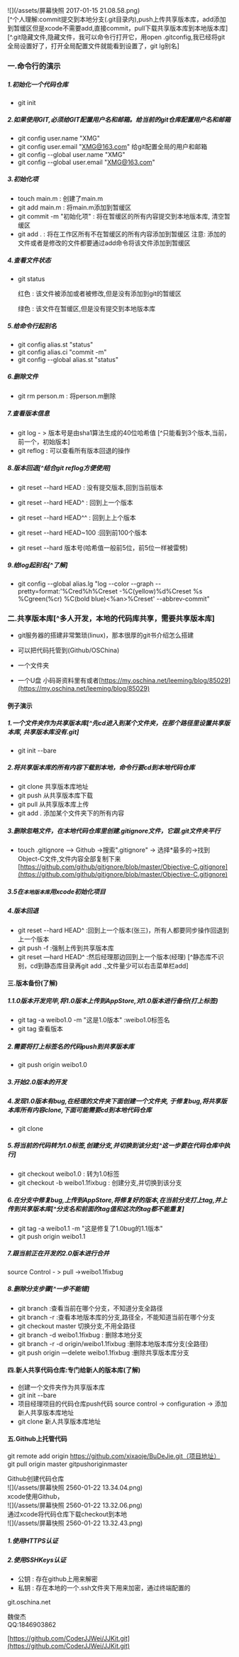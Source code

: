 ![](/assets/屏幕快照 2017-01-15 21.08.58.png)  
[^个人理解:commit提交到本地分支(.git目录内),push上传共享版本库，add添加到暂缓区但是xcode不需要add,直接commit，pull下载共享版本库到本地版本库]  
[^.git隐藏文件,隐藏文件，我可以命令行打开它，用open .gitconfig,我已经将git全局设置好了，打开全局配置文件就能看到设置了，git lg别名]

### 一.命令行的演示

##### 1.初始化一个代码仓库

* git init

##### 2.如果使用GIT,必须给GIT配置用户名和邮箱。给当前的git仓库配置用户名和邮箱

* git config user.name "XMG"
* git config user.email "XMG@163.com"
  给git配置全局的用户和邮箱
* git config --global user.name "XMG"
* git config --global user.email "XMG@163.com"

##### 3.初始化项

* touch main.m : 创建了main.m
* git add main.m : 将main.m添加到暂缓区
* git commit -m "初始化项" : 将在暂缓区的所有内容提交到本地版本库, 清空暂缓区
* git add . : 将在工作区所有不在暂缓区的所有内容添加到暂缓区
  注意: 添加的文件或者是修改的文件都要通过add命令将该文件添加到暂缓区

##### 4.查看文件状态

* git status

  红色 : 该文件被添加或者被修改,但是没有添加到git的暂缓区

  绿色 : 该文件在暂缓区,但是没有提交到本地版本库

##### 5.给命令行起别名

* git config alias.st "status"
* git config alias.ci "commit -m"
* git config --global alias.st "status"

##### 6.删除文件

* git rm person.m : 将person.m删除

##### 7.查看版本信息

* git log - &gt; 版本号是由sha1算法生成的40位哈希值 [^只能看到3个版本,当前，前一个，初始版本]
* git reflog : 可以查看所有版本回退的操作

##### 8.版本回退[^结合git reflog方便使用]

* git reset --hard HEAD : 没有提交版本,回到当前版本
* git reset --hard HEAD^ : 回到上一个版本 
* git reset --hard HEAD^^ : 回到上上个版本

* git reset --hard HEAD~100 :回到前100个版本

* git reset --hard 版本号\(哈希值一般前5位，前5位一样被雷劈\)

##### 9.给log起别名[^了解]

* git config --global alias.lg "log --color --graph --pretty=format:'%Cred%h%Creset -%C\(yellow\)%d%Creset %s %Cgreen\(%cr\) %C\(bold blue\)&lt;%an&gt;%Creset' --abbrev-commit"

### 二.共享版本库[^多人开发，本地的代码库共享，需要共享版本库]

* git服务器的搭建非常繁琐\(linux\)，那本很厚的git书介绍怎么搭建
* 可以把代码托管到\(Github/OSChina\)  
* 一个文件夹

* 一个U盘 小码哥资料里有或者[https://my.oschina.net/leeming/blog/85029](https://my.oschina.net/leeming/blog/85029)

#### 例子演示

##### 1.一个文件夹作为共享版本库[^先cd进入到某个文件夹，在那个路径里设置共享版本库, 共享版本库没有.git]

* git init --bare

##### 2.将共享版本库的所有内容下载到本地，命令行要cd到本地代码仓库

* git clone 共享版本库地址
* git push 从共享版本库下载
* git pull 从共享版本库上传
* git add . 添加某个文件夹下的所有内容

##### 3.删除忽略文件，在本地代码仓库里创建.gitignore文件，它跟.git文件夹平行

* touch .gitignore —&gt; Github -&gt;搜索".gitignore" -&gt; 选择\*最多的-&gt;找到 Object-C文件,文件内容全部复制下来[https://github.com/github/gitignore/blob/master/Objective-C.gitignore](https://github.com/github/gitignore/blob/master/Objective-C.gitignore)

##### 3.5在`本地版本库`用xcode初始化项目

##### 4.版本回退

* git reset --hard HEAD^ :回到上一个版本\(张三\)，所有人都要同步操作回退到上一个版本
* git push -f :强制上传到共享版本库
* git reset —hard HEAD^ :然后经理那边回到上一个版本\(经理\)
  [^静态库不识别，cd到静态库目录再git add .,文件量少可以右击菜单栏add]

#### 三.版本备份\(了解\)

##### 1.1.0版本开发完毕,将1.0版本上传到AppStore,对1.0版本进行备份\(打上标签\)

* git tag -a weibo1.0 -m "这是1.0版本"  :weibo1.0标签名
* git tag 查看版本

##### 2.需要将打上标签名的代码push到共享版本库

* git push origin weibo1.0

##### 3.开始2.0版本的开发

##### 4.发现1.0版本有bug,在经理的文件夹下面创建一个文件夹, 于修复bug,将共享版本库所有内容clone,下面可能需要cd到本地代码仓库

* git clone

##### 5.将当前的代码转为1.0标签,创建分支,并切换到该分支[^这一步要在代码仓库中执行]

* git checkout weibo1.0 : 转为1.0标签
* git checkout -b weibo1.1fixbug : 创建分支,并切换到该分支

##### 6.在分支中修复bug,上传到AppStore,将修复好的版本,在当前分支打上tag,并上传到共享版本库[^分支名和前面的tag值和这次的tag都不能重复]

* git tag -a weibo1.1 -m "这是修复了1.0bug的1.1版本"
* git push origin weibo1.1

##### 7.跟当前正在开发的2.0版本进行合并

source Control - &gt; pull -&gt;weibo1.1fixbug

##### 8.删除分支步骤[^一步不能错]

* git branch :查看当前在哪个分支，不知道分支全路径
* git branch -r :查看本地版本库的分支,路径全，不能知道当前在哪个分支
* git checkout master 切换分支,不用全路径
* git branch -d weibo1.1fixbug : 删除本地分支
* git branch -r -d origin/weibo1.1fixbug :删除本地版本库分支\(全路径\) 
* git push origin —delete weibo1.1fixbug :删除共享版本库分支

#### 四.新人共享代码仓库:专门给新人的版本库\(了解\)

* 创建一个文件夹作为共享版本库
* git init --bare
* 项目经理项目的代码仓库push代码 source control -&gt; configuration -&gt; 添加新人共享版本库地址
* git clone 新人共享版本库地址

#### 五.Github上托管代码
git remote add origin https://github.com/xixaoje/BuDeJie.git（项目地址）  
git pull origin master
gitpushoriginmaster

Github创建代码仓库  
![](/assets/屏幕快照 2560-01-22 13.34.04.png)  
xcode使用Github，  
![](/assets/屏幕快照 2560-01-22 13.32.06.png)  
通过xcode将代码仓库下载checkout到本地  
![](/assets/屏幕快照 2560-01-22 13.32.43.png)

##### 1.使用HTTPS认证

##### 2.使用SSHKeys认证

* 公钥 : 存在github上用来解密
* 私钥 : 存在本地的一个.ssh文件夹下用来加密，通过终端配置的

git.oschina.net

魏俊杰  
QQ:1846903862

[https://github.com/CoderJJWei/JJKit.git](https://github.com/CoderJJWei/JJKit.git)

